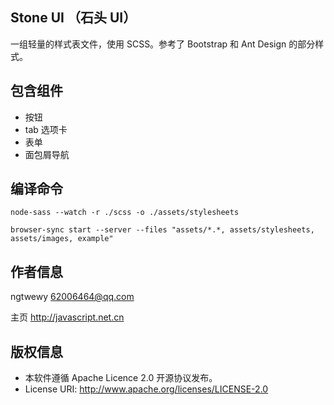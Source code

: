 ## Stone UI （石头 UI）
一组轻量的样式表文件，使用 SCSS。参考了 Bootstrap 和 Ant Design 的部分样式。

## 包含组件
* 按钮
* tab 选项卡
* 表单
* 面包屑导航



## 编译命令

```
node-sass --watch -r ./scss -o ./assets/stylesheets
```
```
browser-sync start --server --files "assets/*.*, assets/stylesheets, assets/images, example"
```

## 作者信息
ngtwewy 62006464@qq.com

主页 http://javascript.net.cn

## 版权信息
* 本软件遵循 Apache Licence 2.0 开源协议发布。
* License URI: http://www.apache.org/licenses/LICENSE-2.0
